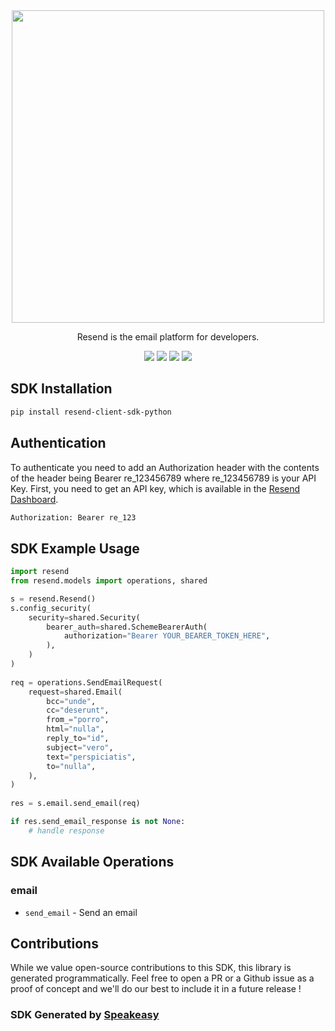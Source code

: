 <div align="center">
    <picture>
        <source srcset="https://user-images.githubusercontent.com/68016351/221070336-93af990c-4e39-41aa-8f0e-81ce779ed398.svg
" media="(prefers-color-scheme: dark)" width="500">
        <img src="https://user-images.githubusercontent.com/68016351/221070388-c5faf78a-d3b7-440b-a300-c2e7b635279b.svg" width="500">
    </picture>
   <p>Resend is the email platform for developers.</p>
   <a href="https://resend.com/docs/api-reference/concepts"><img src="https://img.shields.io/static/v1?label=Docs&message=API Ref&color=000000&style=for-the-badge" /></a>
   <a href=""><img src="https://img.shields.io/github/actions/workflow/status/resendlabs/resend-python/speakeasy_sdk_generation.yaml?style=for-the-badge" /></a>
  <a href="https://opensource.org/licenses/MIT"><img src="https://img.shields.io/badge/License-MIT-blue.svg?style=for-the-badge" /></a>
  <a href="https://github.com/resendlabs/resend-python/releases"><img src="https://img.shields.io/github/v/release/resendlabs/resend-python?sort=semver&style=for-the-badge" /></a>
</div>

<!-- Start SDK Installation -->
## SDK Installation

```bash
pip install resend-client-sdk-python
```
<!-- End SDK Installation -->

## Authentication

To authenticate you need to add an Authorization header with the contents of the header being Bearer re_123456789 where re_123456789 is your API Key. First, you need to get an API key, which is available in the [Resend Dashboard](https://resend.com/login).

```bash
Authorization: Bearer re_123
```

## SDK Example Usage
<!-- Start SDK Example Usage -->
```python
import resend
from resend.models import operations, shared

s = resend.Resend()
s.config_security(
    security=shared.Security(
        bearer_auth=shared.SchemeBearerAuth(
            authorization="Bearer YOUR_BEARER_TOKEN_HERE",
        ),
    )
)
   
req = operations.SendEmailRequest(
    request=shared.Email(
        bcc="unde",
        cc="deserunt",
        from_="porro",
        html="nulla",
        reply_to="id",
        subject="vero",
        text="perspiciatis",
        to="nulla",
    ),
)
    
res = s.email.send_email(req)

if res.send_email_response is not None:
    # handle response
```
<!-- End SDK Example Usage -->

<!-- Start SDK Available Operations -->
## SDK Available Operations


### email

* `send_email` - Send an email
<!-- End SDK Available Operations -->

## Contributions

While we value open-source contributions to this SDK, this library is generated programmatically. Feel free to open a PR or a Github issue as a proof of concept and we'll do our best to include it in a future release !

### SDK Generated by [Speakeasy](https://docs.speakeasyapi.dev/docs/using-speakeasy/client-sdks)
